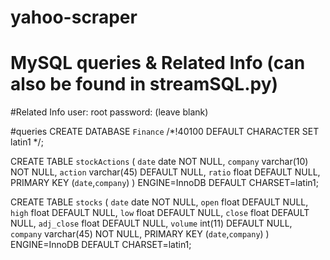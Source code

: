 # yahoo-scraper
# MySQL queries & Related Info (can also be found in streamSQL.py)
#Related Info
user: root
password: (leave blank)

#queries
CREATE DATABASE `Finance` /*!40100 DEFAULT CHARACTER SET latin1 */;

CREATE TABLE `stockActions` (
  `date` date NOT NULL,
  `company` varchar(10) NOT NULL,
  `action` varchar(45) DEFAULT NULL,
  `ratio` float DEFAULT NULL,
  PRIMARY KEY (`date`,`company`)
) ENGINE=InnoDB DEFAULT CHARSET=latin1;

CREATE TABLE `stocks` (
  `date` date NOT NULL,
  `open` float DEFAULT NULL,
  `high` float DEFAULT NULL,
  `low` float DEFAULT NULL,
  `close` float DEFAULT NULL,
  `adj_close` float DEFAULT NULL,
  `volume` int(11) DEFAULT NULL,
  `company` varchar(45) NOT NULL,
  PRIMARY KEY (`date`,`company`)
) ENGINE=InnoDB DEFAULT CHARSET=latin1;
